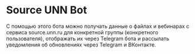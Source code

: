 # Source UNN Bot

С помощью этого бота можно получать данные о файлах и вебинарах с сервиса source.unn.ru для конкретной группы (конкретного пользователя), отображать их через Telegram бота и рассылать уведомления об обновлениях через Telegram и ВКонтакте.
